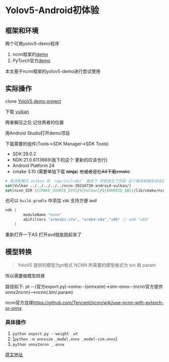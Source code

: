 # Yolov5-Android初体验

## 框架和环境

两个可用yolov5-demo程序

1.   ncnn框架的[demo](https://github.com/nihui/ncnn-android-yolov5/)
2.   PyTorch官方[demo](https://github.com/pytorch/android-demo-app/tree/master/ObjectDetection)

本文基于ncnn框架的yolov5-demo进行尝试使用

## 实际操作

clone [YoloV5 demo project](https://github.com/nihui/ncnn-android-yolov5/)

下载 [vulkan](https://github.com/Tencent/ncnn/releases)

两者解压之后 记住两者的位置

用Android Studio打开demo项目

下载需要的组件(Tools->SDK Manager->SDK Tools)

- SDK:29.0.2
- NDK:21.0.6113669(我下的这个 更新的应该也行)
- Android Platform 24
- cmake 3.10 (需要单独下载 **ninja**) ~~也或者是在AS下载cmake~~

```cmake
# 我没有解压 vulkan 到 `cpp/include/` 路径下 而是放在了外部 这个路径根据实际设置
set(Vulkan ../../../../../ncnn-20210720-android-vulkan/)
set(ncnn_DIR ${CMAKE_SOURCE_DIR}/${Vulkan}/${ANDROID_ABI}/lib/cmake/ncnn)
```

也可以 `build.gradle` 中添加 `x86` 支持方便 avd

```gradle
ndk {
        moduleName "ncnn"
        abiFilters "armeabi-v7a", "arm64-v8a","x86" // add "x86"
    }
```



重新打开一下AS 打开avd就能跑起来了

## 模型转换

> YoloV5 提供的模型为pt格式
> NCNN 所需要的模型格式为 bin 和 param

所以需要做模型转换

路径如下:
pt --(官方export.py)->onnx--(onnxsim)->sim-onnx--(ncnn官方提供onnx2ncnn)-->ncnn(.bin/.param)

ncnn官方连接<https://github.com/Tencent/ncnn/wiki/use-ncnn-with-pytorch-or-onnx>



### 具体操作

1.   `python export.py --weight _wt`
2.   [`python -m onnxsim _model.onnx _model-sim.onnx`]
3.   `python onnx2ncnn _.onnx`

[原文地址](https://github.com/HughClub/YoloV5-Android)
